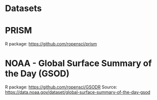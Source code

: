 # Datasets

# PRISM 
R package: https://github.com/ropensci/prism

# NOAA - Global Surface Summary of the Day (GSOD)
R package: https://github.com/ropensci/GSODR
Source: https://data.noaa.gov/dataset/global-surface-summary-of-the-day-gsod 

